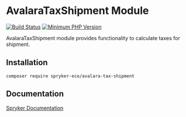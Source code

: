 # AvalaraTaxShipment Module
[![Build Status](https://travis-ci.org/spryker-eco/avalara-tax-shipment.svg)](https://travis-ci.org/spryker-eco/avalara-tax-shipment)
[![Minimum PHP Version](https://img.shields.io/badge/php-%3E%3D%207.2-8892BF.svg)](https://php.net/)

AvalaraTaxShipment module provides functionality to calculate taxes for shipment.

## Installation

```
composer require spryker-eco/avalara-tax-shipment
```

## Documentation

[Spryker Documentation](https://academy.spryker.com/developing_with_spryker/module_guide/modules.html)
